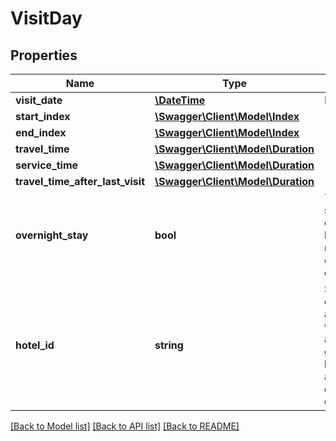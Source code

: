 # VisitDay

## Properties
Name | Type | Description | Notes
------------ | ------------- | ------------- | -------------
**visit_date** | [**\DateTime**](\DateTime.md) | Date of the day | [optional] 
**start_index** | [**\Swagger\Client\Model\Index**](Index.md) |  | [optional] 
**end_index** | [**\Swagger\Client\Model\Index**](Index.md) |  | [optional] 
**travel_time** | [**\Swagger\Client\Model\Duration**](Duration.md) |  | [optional] 
**service_time** | [**\Swagger\Client\Model\Duration**](Duration.md) |  | [optional] 
**travel_time_after_last_visit** | [**\Swagger\Client\Model\Duration**](Duration.md) |  | [optional] 
**overnight_stay** | **bool** | True if an overnight stay occured on this day. The overnight location always matches the location of the last visit of the day. | [optional] 
**hotel_id** | **string** | Set only when overnightStayOptions and workLoadOptions are active. If hotels are given, it is one of the hotel-ids. If hotels are not given, it is one of the ids of orders. | [optional] 

[[Back to Model list]](../../README.md#documentation-for-models) [[Back to API list]](../../README.md#documentation-for-api-endpoints) [[Back to README]](../../README.md)

